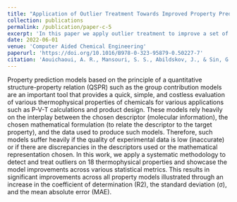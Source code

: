 ```yaml
---
title: "Application of Outlier Treatment Towards Improved Property Prediction Models"
collection: publications
permalink: /publication/paper-c-5
excerpt: 'In this paper we apply outlier treatment to improve a set of 18 group-contribution based property models.'
date: 2022-06-01
venue: 'Computer Aided Chemical Engineering'
paperurl: 'https://doi.org/10.1016/B978-0-323-95879-0.50227-7'
citation: 'Aouichaoui, A. R., Mansouri, S. S., Abildskov, J., & Sin, G. (2022). Application of Outlier Treatment Towards Improved Property Prediction Models. In Computer Aided Chemical Engineering (Vol. 51, pp. 1357-1362). Elsevier.'
---
```


Property prediction models based on the principle of a quantitative structure-property relation (QSPR) such as the group contribution models are an important tool that provides a quick, simple, and costless evaluation of various thermophysical properties of chemicals for various applications such as P-V-T calculations and product design. These models rely heavily on the interplay between the chosen descriptor (molecular information), the chosen mathematical formulation (to relate the descriptor to the target property), and the data used to produce such models. Therefore, such models suffer heavily if the quality of experimental data is low (inaccurate) or if there are discrepancies in the descriptors used or the mathematical representation chosen. In this work, we apply a systematic methodology to detect and treat outliers on 18 thermophysical properties and showcase the model improvements across various statistical metrics. This results in significant improvements across all property models illustrated through an increase in the coefficient of determination (R2), the standard deviation (σ), and the mean absolute error (MAE).
